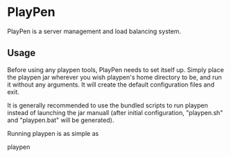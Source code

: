 # PlayPen

PlayPen is a server management and load balancing system.

## Usage

Before using any playpen tools, PlayPen needs to set itself up. Simply place the
playpen jar wherever you wish playpen's home directory to be, and run it without
any arguments. It will create the default configuration files and exit.

It is generally recommended to use the bundled scripts to run playpen instead of
launching the jar manuall (after initial configuration, "playpen.sh" and
"playpen.bat" will be generated).

Running playpen is as simple as

  playpen <command>